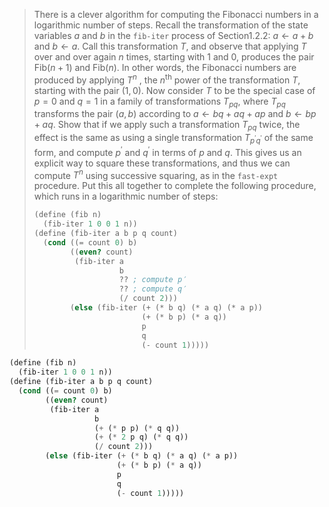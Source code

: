 > There is a clever algorithm for computing the Fibonacci numbers in a logarithmic
> number of steps. Recall the transformation of the state variables $a$ and $b$ in
> the `fib-iter` process of Section1.2.2: $a \leftarrow a + b$ and $b \leftarrow a$.
> Call this transformation $T$, and observe that applying $T$ over and over again
> $n$ times, starting with 1 and 0, produces the pair $\text{Fib}(n + 1)$ and
> $\text{Fib}(n)$. In other words, the Fibonacci numbers are produced by applying
> $T^n$ , the $n^{\text{th}}$ power of the transformation $T$, starting with the
> pair $(1, 0)$. Now consider $T$ to be the special case of $p = 0$ and $q = 1$ in
> a family of transformations $T_{pq}$, where $T_{pq}$ transforms the pair $(a,b)$
> according to $a \leftarrow bq + aq + ap$ and $b \leftarrow bp + aq$. Show that
> if we apply such a transformation $T_{pq}$ twice, the effect is the same as
> using a single transformation $T_{p^\prime q^\prime}$ of the same form, and
> compute $p^\prime$ and $q^\prime$ in terms of $p$ and $q$. This gives us an
> explicit way to square these transformations, and thus we can compute $T^n$
> using successive squaring, as in the `fast-expt` procedure. Put this all together
> to complete the following procedure, which runs in a logarithmic number of
> steps:
> ```scheme
> (define (fib n)
>   (fib-iter 1 0 0 1 n))
> (define (fib-iter a b p q count)
>   (cond ((= count 0) b)
>         ((even? count)
>          (fib-iter a
>                    b
>                    ?? ; compute p′
>                    ?? ; compute q′
>                    (/ count 2)))
>         (else (fib-iter (+ (* b q) (* a q) (* a p))
>                         (+ (* b p) (* a q))
>                         p
>                         q
>                         (- count 1)))))
> ```

```scheme 
(define (fib n)
  (fib-iter 1 0 0 1 n))
(define (fib-iter a b p q count)
  (cond ((= count 0) b)
        ((even? count)
         (fib-iter a
                   b
                   (+ (* p p) (* q q))
                   (+ (* 2 p q) (* q q))
                   (/ count 2)))
        (else (fib-iter (+ (* b q) (* a q) (* a p))
                        (+ (* b p) (* a q))
                        p
                        q
                        (- count 1)))))
```

